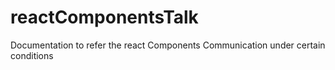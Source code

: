 # reactComponentsTalk
Documentation to refer the react Components Communication under certain conditions

